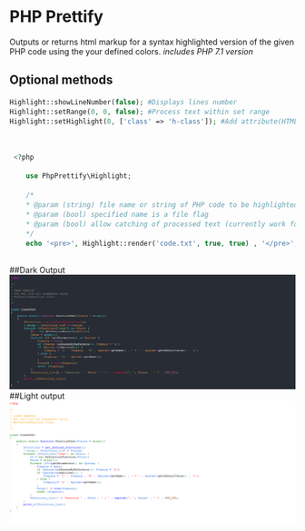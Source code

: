 # PHP Prettify

Outputs or returns html markup for a syntax highlighted version of the given PHP code using the your defined colors. *includes PHP 7.1 version*

## Optional methods
```php
Highlight::showLineNumber(false); #Displays lines number
Highlight::setRange(0, 0, false); #Process text within set range
Highlight::setHighlight(0, ['class' => 'h-class']); #Add attribute(HTML) to a particular line

```

##
```php

 <?php
    
    use PhpPrettify\Highlight;
 
    /*
    * @param (string) file name or string of PHP code to be highlighted
    * @param (bool) specified name is a file flag
    * @param (bool) allow catching of processed text (currently work for files only)
    */
    echo '<pre>', Highlight::render('code.txt', true, true) , '</pre>';
    
```

##Dark Output 
![alt tag](https://github.com/Ghostff/php_prettify/blob/master/images/dark.png)   
##Light output 
![alt tag](https://github.com/Ghostff/php_prettify/blob/master/images/light.png)